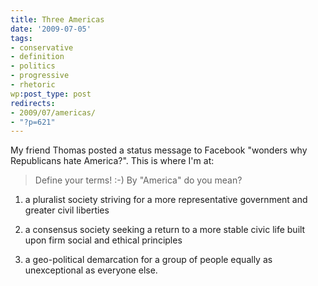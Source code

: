 ```yaml
---
title: Three Americas
date: '2009-07-05'
tags:
- conservative
- definition
- politics
- progressive
- rhetoric
wp:post_type: post
redirects:
- 2009/07/americas/
- "?p=621"
---
```


My friend Thomas posted a status message to Facebook "wonders why Republicans hate America?". This is where I'm at:

> Define your terms! :-) By "America" do you mean?

>

>

1. a pluralist society striving for a more representative government and greater civil liberties

>

2. a consensus society seeking a return to a more stable civic life built upon firm social and ethical principles

>

3. a geo-political demarcation for a group of people equally as unexceptional as everyone else.

>

>
